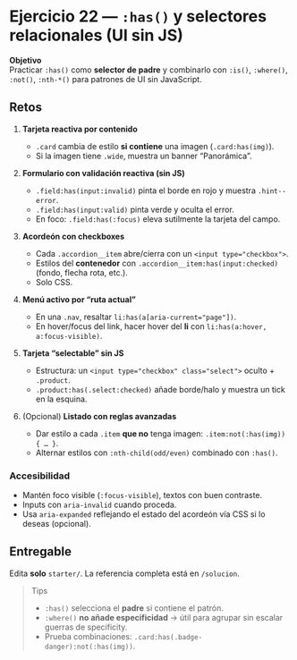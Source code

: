 # Ejercicio 22 — `:has()` y selectores relacionales (UI sin JS)

**Objetivo**  
Practicar `:has()` como **selector de padre** y combinarlo con `:is()`, `:where()`, `:not()`, `:nth-*()` para patrones de UI sin JavaScript.

## Retos

1. **Tarjeta reactiva por contenido**

   - `.card` cambia de estilo **si contiene** una imagen (`.card:has(img)`).
   - Si la imagen tiene `.wide`, muestra un banner “Panorámica”.

2. **Formulario con validación reactiva (sin JS)**

   - `.field:has(input:invalid)` pinta el borde en rojo y muestra `.hint--error`.
   - `.field:has(input:valid)` pinta verde y oculta el error.
   - En foco: `.field:has(:focus)` eleva sutilmente la tarjeta del campo.

3. **Acordeón con checkboxes**

   - Cada `.accordion__item` abre/cierra con un `<input type="checkbox">`.
   - Estilos del **contenedor** con `.accordion__item:has(input:checked)` (fondo, flecha rota, etc.).
   - Solo CSS.

4. **Menú activo por “ruta actual”**

   - En una `.nav`, resaltar `li:has(a[aria-current="page"])`.
   - En hover/focus del link, hacer hover del **li** con `li:has(a:hover, a:focus-visible)`.

5. **Tarjeta “selectable” sin JS**

   - Estructura: un `<input type="checkbox" class="select">` oculto + `.product`.
   - `.product:has(.select:checked)` añade borde/halo y muestra un tick en la esquina.

6. (Opcional) **Listado con reglas avanzadas**
   - Dar estilo a cada `.item` **que no** tenga imagen: `.item:not(:has(img)) { … }`.
   - Alternar estilos con `:nth-child(odd/even)` combinado con `:has()`.

### Accesibilidad

- Mantén foco visible (`:focus-visible`), textos con buen contraste.
- Inputs con `aria-invalid` cuando proceda.
- Usa `aria-expanded` reflejando el estado del acordeón vía CSS si lo deseas (opcional).

## Entregable

Edita **solo** `starter/`. La referencia completa está en `/solucion`.

> Tips
>
> - `:has()` selecciona el **padre** si contiene el patrón.
> - `:where()` **no añade especificidad** → útil para agrupar sin escalar guerras de specificity.
> - Prueba combinaciones: `.card:has(.badge-danger):not(:has(img))`.
